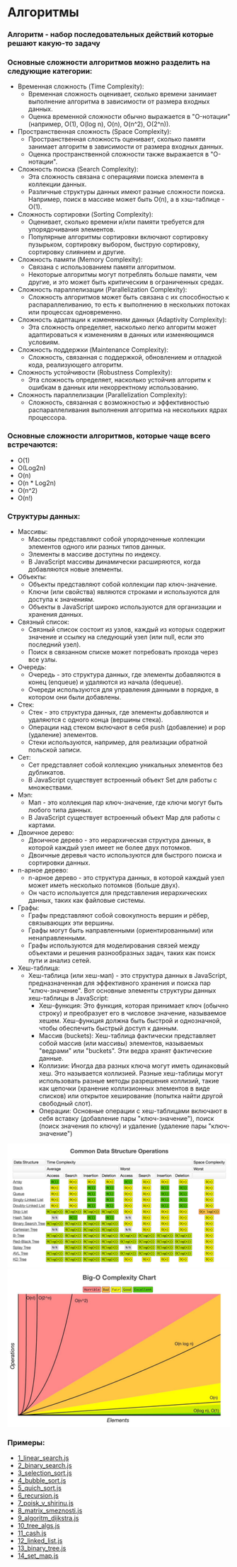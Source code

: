 # Алгоритмы

### Алгоритм - набор последовательных действий которые решают какую-то задачу

### Основные сложности алгоритмов можно разделить на следующие категории:

- Временная сложность (Time Complexity):
  - Временная сложность оценивает, сколько времени занимает выполнение алгоритма в зависимости от размера входных данных.
  - Оценка временной сложности обычно выражается в "O-нотации" (например, O(1), O(log n), O(n), O(n^2), O(2^n)).
- Пространственная сложность (Space Complexity):
  - Пространственная сложность оценивает, сколько памяти занимает алгоритм в зависимости от размера входных данных.
  - Оценка пространственной сложности также выражается в "O-нотации".
- Сложность поиска (Search Complexity):
  - Эта сложность связана с операциями поиска элемента в коллекции данных.
  - Различные структуры данных имеют разные сложности поиска. Например, поиск в массиве может быть O(n), а в хэш-таблице - O(1).
- Сложность сортировки (Sorting Complexity):
  - Оценивает, сколько времени и/или памяти требуется для упорядочивания элементов.
  - Популярные алгоритмы сортировки включают сортировку пузырьком, сортировку выбором, быструю сортировку, сортировку слиянием и другие.
- Сложность памяти (Memory Complexity):
  - Связана с использованием памяти алгоритмом.
  - Некоторые алгоритмы могут потреблять больше памяти, чем другие, и это может быть критическим в ограниченных средах.
- Сложность параллелизации (Parallelization Complexity):
  - Сложность алгоритмов может быть связана с их способностью к распараллеливанию, то есть к выполнению в нескольких потоках или процессах одновременно.
- Сложность адаптации к изменениям данных (Adaptivity Complexity):
  - Эта сложность определяет, насколько легко алгоритм может адаптироваться к изменениям в данных или изменяющимся условиям.
- Сложность поддержки (Maintenance Complexity):
  - Сложность, связанная с поддержкой, обновлением и отладкой кода, реализующего алгоритм.
- Сложность устойчивости (Robustness Complexity):
  - Эта сложность определяет, насколько устойчив алгоритм к ошибкам в данных или некорректному использованию.
- Сложность параллелизации (Parallelization Complexity):
  - Сложность, связанная с возможностью и эффективностью распараллеливания выполнения алгоритма на нескольких ядрах процессора.

### Основные сложности алгоритмов, которые чаще всего встречаются:

- O(1)
- O(Log2n)
- O(n)
- O(n \* Log2n)
- O(n^2)
- O(n!)

### Структуры данных:

- Массивы:
  - Массивы представляют собой упорядоченные коллекции элементов одного или разных типов данных.
  - Элементы в массиве доступны по индексу.
  - В JavaScript массивы динамически расширяются, когда добавляются новые элементы.
- Объекты:
  - Объекты представляют собой коллекции пар ключ-значение.
  - Ключи (или свойства) являются строками и используются для доступа к значениям.
  - Объекты в JavaScript широко используются для организации и хранения данных.
- Связный список:
  - Связный список состоит из узлов, каждый из которых содержит значение и ссылку на следующий узел (или null, если это последний узел).
  - Поиск в связанном списке может потребовать прохода через все узлы.
- Очередь:
  - Очередь - это структура данных, где элементы добавляются в конец (enqueue) и удаляются из начала (dequeue).
  - Очереди используются для управления данными в порядке, в котором они были добавлены.
- Стек:
  - Стек - это структура данных, где элементы добавляются и удаляются с одного конца (вершины стека).
  - Операции над стеком включают в себя push (добавление) и pop (удаление) элементов.
  - Стеки используются, например, для реализации обратной польской записи.
- Сет:
  - Сет представляет собой коллекцию уникальных элементов без дубликатов.
  - В JavaScript существует встроенный объект Set для работы с множествами.
- Мэп:
  - Мап - это коллекция пар ключ-значение, где ключи могут быть любого типа данных.
  - В JavaScript существует встроенный объект Map для работы с картами.
- Двоичное дерево:
  - Двоичное дерево - это иерархическая структура данных, в которой каждый узел имеет не более двух потомков.
  - Двоичные деревья часто используются для быстрого поиска и сортировки данных.
- n-арное дерево:
  - n-арное дерево - это структура данных, в которой каждый узел может иметь несколько потомков (больше двух).
  - Он часто используется для представления иерархических данных, таких как файловые системы.
- Графы:
  - Графы представляют собой совокупность вершин и рёбер, связывающих эти вершины.
  - Графы могут быть направленными (ориентированными) или ненаправленными.
  - Графы используются для моделирования связей между объектами и решения разнообразных задач, таких как поиск пути и анализ сетей.
- Хеш-таблица:
  - Хеш-таблица (или хеш-мап) - это структура данных в JavaScript, предназначенная для эффективного хранения и поиска пар "ключ-значение". Вот основные элементы структуры данных хеш-таблицы в JavaScript:
    - Хеш-функция: Это функция, которая принимает ключ (обычно строку) и преобразует его в числовое значение, называемое хешем. Хеш-функция должна быть быстрой и однозначной, чтобы обеспечить быстрый доступ к данным.
    - Массив (buckets): Хеш-таблица фактически представляет собой массив (или массивы) элементов, называемых "ведрами" или "buckets". Эти ведра хранят фактические данные.
    - Коллизии: Иногда два разных ключа могут иметь одинаковый хеш. Это называется коллизией. Разные хеш-таблицы могут использовать разные методы разрешения коллизий, такие как цепочки (хранение коллизионных элементов в виде списков) или открытое хеширование (попытка найти другой свободный слот).
    - Операции: Основные операции с хеш-таблицами включают в себя вставку (добавление пары "ключ-значение"), поиск (поиск значения по ключу) и удаление (удаление пары "ключ-значение")

![Image 1](images/image_1.png)
![Image 2](images/image_2.jpg)

### Примеры:
- [1_linear_search.js](1_linear_search.js)
- [2_binary_search.js](2_binary_search.js)
- [3_selection_sort.js](3_selection_sort.js)
- [4_bubble_sort.js](4_bubble_sort.js)
- [5_quich_sort.js](5_quich_sort.js)
- [6_recursion.js](6_recursion.js)
- [7_poisk_v_shirinu.js](7_poisk_v_shirinu.js)
- [8_matrix_smeznosti.js](8_matrix_smeznosti.js)
- [9_algoritm_dijkstra.js](9_algoritm_dijkstra.js)
- [10_tree_algs.js](10_tree_algs.js)
- [11_cash.js](11_cash.js)
- [12_linked_list.js](12_linked_list.js)
- [13_binary_tree.js](13_binary_tree.js)
- [14_set_map.js](14_set_map.js)
